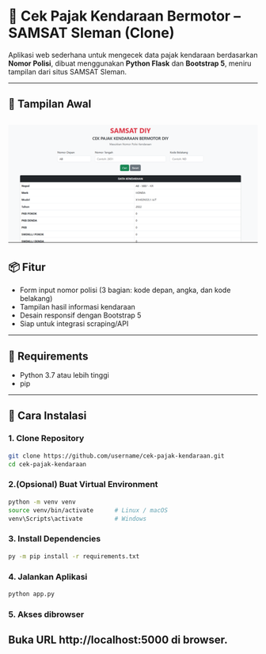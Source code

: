 # 🚗 Cek Pajak Kendaraan Bermotor – SAMSAT Sleman (Clone)

Aplikasi web sederhana untuk mengecek data pajak kendaraan berdasarkan **Nomor Polisi**, dibuat menggunakan **Python Flask** dan **Bootstrap 5**, meniru tampilan dari situs SAMSAT Sleman.

---

## 📸 Tampilan Awal

![screenshot](preview.png)
---

## 📦 Fitur

- Form input nomor polisi (3 bagian: kode depan, angka, dan kode belakang)
- Tampilan hasil informasi kendaraan
- Desain responsif dengan Bootstrap 5
- Siap untuk integrasi scraping/API

---

## 🧰 Requirements

- Python 3.7 atau lebih tinggi
- pip

---

## 🚀 Cara Instalasi

### 1. Clone Repository

```bash
git clone https://github.com/username/cek-pajak-kendaraan.git
cd cek-pajak-kendaraan
```
### 2.(Opsional) Buat Virtual Environment

```bash
python -m venv venv
source venv/bin/activate      # Linux / macOS
venv\Scripts\activate         # Windows
```

### 3. Install Dependencies

```bash
py -m pip install -r requirements.txt
```
### 4. Jalankan Aplikasi

```bash
python app.py
```
### 5. Akses dibrowser

## Buka URL http://localhost:5000 di browser.